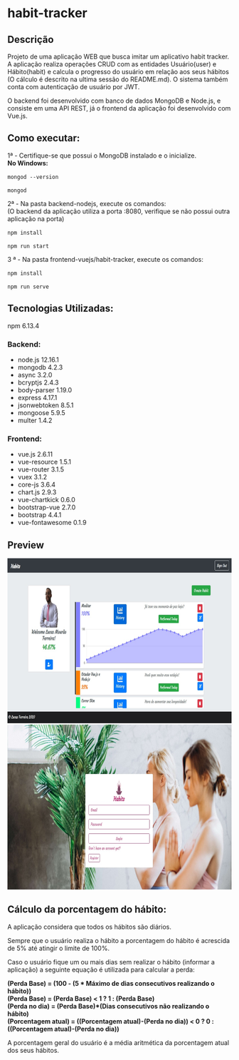 # habit-tracker

## Descrição

Projeto de uma aplicação WEB que busca imitar um aplicativo habit tracker. A aplicação realiza operações CRUD com as entidades Usuário(user) e Hábito(habit) e calcula o progresso do usuário em relação aos seus hábitos
(O cálculo é descrito na ultima sessão do README.md). O sistema também conta com autenticação de usuário por JWT.

O backend foi desenvolvido com banco de dados MongoDB e Node.js, e consiste em uma API REST,
já o frontend da aplicação foi desenvolvido com Vue.js.

## Como executar:

1ª - Certifique-se que possui o MongoDB instalado e o inicialize.
<br>
<b>No Windows:</b>
```
mongod --version
```
```
mongod
```
2ª - Na pasta backend-nodejs, execute os comandos:
<br>
(O backend da aplicação utiliza a porta :8080, verifique se não possui outra aplicação na porta)
<br>
```
npm install
```
```
npm run start
```
3 ª - Na pasta frontend-vuejs/habit-tracker, execute os comandos:
```
npm install
```
```
npm run serve
```

## Tecnologias Utilizadas:
npm 6.13.4

### Backend:
<ul>
<li>node.js 12.16.1</li>
<li>mongodb 4.2.3</li>
<li>async 3.2.0</li>
<li>bcryptjs 2.4.3</li>
<li>body-parser 1.19.0</li>
<li>express 4.17.1</li>
<li>jsonwebtoken 8.5.1</li>
<li> mongoose 5.9.5</li>
<li>multer 1.4.2</li>
</ul>

### Frontend:
<ul>
<li>vue.js 2.6.11</li>
<li>vue-resource 1.5.1</li>
<li>vue-router 3.1.5</li>
<li>vuex 3.1.2</li>
<li>core-js 3.6.4</li>
<li>chart.js 2.9.3</li>
<li>vue-chartkick 0.6.0</li>
<li>bootstrap-vue 2.7.0</li>
<li>bootstrap 4.4.1</li>
<li>vue-fontawesome 0.1.9</li>
</ul>

## Preview

<img src="READMEimages/habit-tracker-preview0.jpg" alt="preview-image" width="800" height="370">
<img src="READMEimages/habit-tracker-preview1.jpg" alt="preview-image" width="800" height="370">

## Cálculo da porcentagem do hábito:

A aplicação considera que todos os hábitos são diários.

Sempre que o usuário realiza o hábito a porcentagem do hábito é acrescida de 5% até atingir o limite de 100%.

Caso o usuário fique um ou mais dias sem realizar o hábito (informar a aplicação) a seguinte equação é utilizada para calcular a perda:

<b>(Perda Base) = (100 - (5 * Máximo de dias consecutivos realizando o hábito))<br>
(Perda Base) = (Perda Base) < 1 ? 1 : (Perda Base)<br>
(Perda no dia) = (Perda Base)*(Dias consecutivos não realizando o hábito)<br>
(Porcentagem atual) = ((Porcentagem atual)-(Perda no dia)) < 0 ? 0 : ((Porcentagem atual)-(Perda no dia))</b>

A porcentagem geral do usuário é a média aritmética da porcentagem atual dos seus hábitos.
